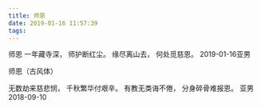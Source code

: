 ```yaml
---
title: 师恩
date: 2019-01-16 11:57:39
tags:
---
```


师恩
一年藏寺深，
师护断红尘。
缘尽离山去，
何处觅慈恩。
2019-01-16亚男


师恩（古风体）

无数劫来慈悲悯，
千秋繁华付艰辛。
有教无类诲不倦，
分身碎骨难报恩。
亚男2018-09-10